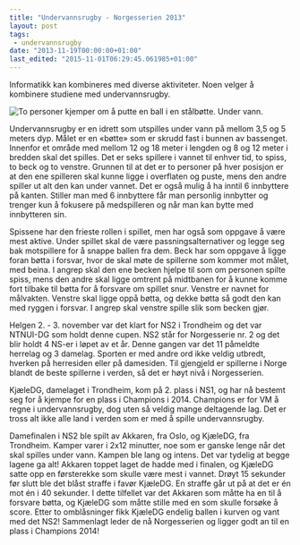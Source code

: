 ```yaml
---
title: "Undervannsrugby - Norgesserien 2013"
layout: post
tags: 
 - undervannsrugby
date: "2013-11-19T00:00:00+01:00"
last_edited: "2015-11-01T06:29:45.061985+01:00"
---
```

Informatikk kan kombineres med diverse aktiviteter. Noen velger å kombinere studiene med undervannsrugby.

![To personer kjemper om å putte en ball i en stålbøtte. Under vann.](https://online.ntnu.no/media/images/responsive/1ad6ee9e-0576-4c9d-a7bb-b2a32e2a71ff.jpeg)

Undervannsrugby er en idrett som utspilles under vann på mellom 3,5 og 5 meters dyp. Målet er en «bøtte» som er skrudd fast i bunnen av bassenget. Innenfor et område med mellom 12 og 18 meter i lengden og 8 og 12 meter i bredden skal det spilles. Det er seks spillere i vannet til enhver tid, to spiss, to beck og to venstre. Grunnen til at det er to personer på hver posisjon er at den ene spilleren skal kunne ligge i overflaten og puste, mens den andre spiller ut alt den kan under vannet. Det er også mulig å ha inntil 6 innbyttere på kanten. Stiller man med 6 innbyttere får man personlig innbytter og trenger kun å fokusere på medspilleren og når man kan bytte med innbytteren sin.

Spissene har den frieste rollen i spillet, men har også som oppgave å være mest aktive. Under spillet skal de være passningsalternativer og legge seg bak motspillere for å snappe ballen fra dem. Beck har som oppgave å ligge foran bøtta i forsvar, hvor de skal møte de spillerne som kommer mot målet, med beina. I angrep skal den ene becken hjelpe til som om personen spilte spiss, mens den andre skal ligge omtrent på midtbanen for å kunne komme fort tilbake til bøtta for å forsvare om spillet snur. Venstre er navnet for målvakten. Venstre skal ligge oppå bøtta, og dekke bøtta så godt den kan med ryggen i forsvar. I angrep skal venstre spille slik som becken gjør.

Helgen 2. - 3. november var det klart for NS2 i Trondheim og det var NTNUI-DG som holdt denne cupen. NS2 står for Norgesserie nr. 2 og det blir holdt 4 NS-er i løpet av et år. Denne gangen var det 11 påmeldte herrelag og 3 damelag. Sporten er med andre ord ikke veldig utbredt, hverken på herresiden eller på damesiden. Til gjengjeld er spillerne i Norge blandt de beste spillerne i verden, så det er høyt nivå i Norgesserien.

KjæleDG, damelaget i Trondheim, kom på 2. plass i NS1, og har nå bestemt seg for å kjempe for en plass i Champions i 2014. Champions er for VM å regne i undervannsrugby, dog uten så veldig mange deltagende lag. Det er tross alt ikke alle land i verden som er med å spille undervannsrugby.

Damefinalen i NS2 ble spilt av Akkaren, fra Oslo, og KjæleDG, fra Trondheim. Kamper varer i 2x12 minutter, noe som er ganske lenge når det skal spilles under vann. Kampen ble lang og intens. Det var tydelig at begge lagene ga alt! Akkaren toppet laget de hadde med i finalen, og KjæleDG satte opp en førsterekke som skulle være mest i vannet. Drøyt 15 sekunder før slutt ble det blåst straffe i favør KjæleDG. En straffe går ut på at det er én mot én i 40 sekunder. I dette tilfellet var det Akkaren som måtte ha en til å forsvare bøtta, og KjæleDG som måtte stille med en som skulle forsøke å score. Etter to omblåsninger fikk KjæleDG endelig ballen i kurven og vant med det NS2! Sammenlagt leder de nå Norgesserien og ligger godt an til en plass i Champions 2014!
